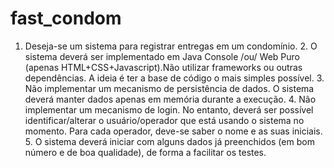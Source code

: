 # fast_condom
1. Deseja-se um sistema para registrar entregas em um condomínio. 2. O sistema deverá ser implementado em Java Console /ou/ Web Puro (apenas HTML+CSS+Javascript).Não utilizar frameworks ou outras dependências. A ideia é ter a base de código o mais simples possível. 3. Não implementar um mecanismo de persistência de dados. O sistema deverá manter dados apenas em memória durante a execução. 4. Não implementar um mecanismo de login. No entanto, deverá ser possível identificar/alterar o usuário/operador que está usando o sistema no momento. Para cada operador, deve-se saber o nome e as suas iniciais. 5. O sistema deverá iniciar com alguns dados já preenchidos (em bom número e de boa qualidade), de forma a facilitar os testes.
